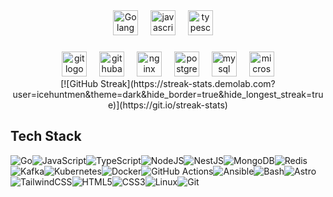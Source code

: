 <div align="center">
  <img src="https://skillicons.dev/icons?i=go" height="40" alt="Golang logo"  />
  <img width="12" />
  <img src="https://skillicons.dev/icons?i=js" height="40" alt="javascript logo"  />
  <img width="12" />
  <img src="https://skillicons.dev/icons?i=ts" height="40" alt="typescript logo"  />
  <img width="12" />
</div>

###

<div align="center">
  <img src="https://skillicons.dev/icons?i=git" height="40" alt="git logo"  />
  <img width="12" />
  <img src="https://skillicons.dev/icons?i=githubactions" height="40" alt="githubactions logo"  />
  <img width="12" />
  <img src="https://skillicons.dev/icons?i=nginx" height="40" alt="nginx logo"  />
  <img width="12" />
  <img src="https://skillicons.dev/icons?i=postgres" height="40" alt="postgresql logo"  />
  <img width="12" />
  <img src="https://skillicons.dev/icons?i=mysql" height="40" alt="mysql logo"  />
  <img width="12" />
  <img src="https://cdn.jsdelivr.net/gh/devicons/devicon/icons/microsoftsqlserver/microsoftsqlserver-plain.svg" height="40" alt="microsoftsqlserver logo"  />
</div>

<div align="center">
[![GitHub Streak](https://streak-stats.demolab.com?user=icehuntmen&theme=dark&hide_border=true&hide_longest_streak=true)](https://git.io/streak-stats)
</div>

## Tech Stack
<img src="https://img.shields.io/badge/Go-00ADD8.svg?style=for-the-badge&logo=go&logoColor=white " alt="Go"><img src="https://img.shields.io/badge/javascript-323330.svg?style=for-the-badge&logo=javascript&logoColor=F7DF1E" alt="JavaScript"/><img src="https://img.shields.io/badge/typescript-007ACC.svg?style=for-the-badge&logo=typescript&logoColor=white" alt="TypeScript"/><img src="https://img.shields.io/badge/node.js-6DA55F?style=for-the-badge&logo=node.js&logoColor=white" alt="NodeJS"/><img src="https://img.shields.io/badge/NestJS-E0234E.svg?style=for-the-badge&logo=nestjs&logoColor=white " alt="NestJS"><img src="https://img.shields.io/badge/MongoDB-47A248.svg?style=for-the-badge&logo=mongodb&logoColor=white " alt="MongoDB"><img src="https://img.shields.io/badge/Redis-DC382D.svg?style=for-the-badge&logo=redis&logoColor=white " alt="Redis"><img src="https://img.shields.io/badge/Apache_Kafka-000000.svg?style=for-the-badge&logo=apachekafka&logoColor=white " alt="Kafka"><img src="https://img.shields.io/badge/Kubernetes-326CE5.svg?style=for-the-badge&logo=kubernetes&logoColor=white" alt="Kubernetes"/><img src="https://img.shields.io/badge/docker-0db7ed.svg?style=for-the-badge&logo=docker&logoColor=white" alt="Docker"/><img src="https://img.shields.io/badge/GitHub_Actions-2088FF.svg?style=for-the-badge&logo=github-actions&logoColor=white" alt="GitHub Actions"/><img src="https://img.shields.io/badge/Ansible-EE0000.svg?style=for-the-badge&logo=ansible&logoColor=white" alt="Ansible"/><img src="https://img.shields.io/badge/Bash-4EAA25?style=for-the-badge&logo=gnubash&logoColor=black" alt="Bash"/><img src="https://img.shields.io/badge/astro-BC52EE.svg?style=for-the-badge&logo=astro&logoColor=white" alt="Astro"/><img src="https://img.shields.io/badge/tailwindcss-38B2AC.svg?style=for-the-badge&logo=tailwind-css&logoColor=white" alt="TailwindCSS"/><img src="https://img.shields.io/badge/html5-E34F26.svg?style=for-the-badge&logo=html5&logoColor=white" alt="HTML5"/><img src="https://img.shields.io/badge/css3-1572B6.svg?style=for-the-badge&logo=css3&logoColor=white" alt="CSS3"/><img src="https://img.shields.io/badge/Linux-FCC624?style=for-the-badge&logo=linux&logoColor=black" alt="Linux"/><img src="https://img.shields.io/badge/Git-fc6d26?style=for-the-badge&logo=git&logoColor=white" alt="Git"/>
